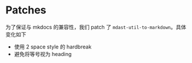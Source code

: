 # Patches

为了保证与 mkdocs 的兼容性，我们 patch 了 `mdast-util-to-markdown`。具体变化如下

- 使用 2 space style 的 hardbreak
- 避免将等号视为 heading
